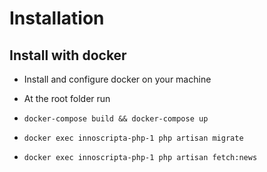 # Installation 

## Install with docker

* Install and configure docker on your machine
* At the root folder run 

* `docker-compose build && docker-compose up`
* `docker exec innoscripta-php-1 php artisan migrate`
* `docker exec innoscripta-php-1 php artisan fetch:news`